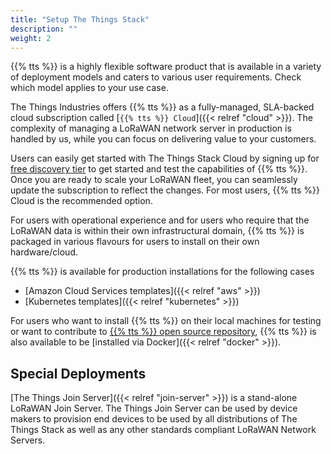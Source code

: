 ```yaml
---
title: "Setup The Things Stack"
description: ""
weight: 2
---
```


{{% tts %}} is a highly flexible software product that is available in a variety of deployment models and caters to various user requirements. Check which model applies to your use case.

<!--more-->

The Things Industries offers {{% tts %}} as a fully-managed, SLA-backed cloud subscription called [`{{% tts %}} Cloud`]({{< relref "cloud" >}}). The complexity of managing a LoRaWAN network server in production is handled by us, while you can focus on delivering value to your customers.

Users can easily get started with The Things Stack Cloud by signing up for [free discovery tier](https://www.thethingsindustries.com/stack/plans/) to get started and test the capabilities of {{% tts %}}. Once you are ready to scale your LoRaWAN fleet, you can seamlessly update the subscription to reflect the changes. For most users, {{% tts %}} Cloud is the recommended option.

For users with operational experience and for users who require that the LoRaWAN data is within their own infrastructural domain, {{% tts %}} is packaged in various flavours for users to install on their own hardware/cloud.

{{% tts %}} is available for production installations for the following cases
- [Amazon Cloud Services templates]({{< relref "aws" >}})
- [Kubernetes templates]({{< relref "kubernetes" >}})

For users who want to install {{% tts %}} on their local machines for testing or want to contribute to [{{% tts %}} open source repository](https://github.com/TheThingsNetwork/lorawan-stack), {{% tts %}} is also available to be [installed via Docker]({{< relref "docker" >}}).

## Special Deployments

[The Things Join Server]({{< relref "join-server" >}}) is a stand-alone LoRaWAN Join Server. The Things Join Server can be used by device makers to provision end devices to be used by all distributions of The Things Stack as well as any other standards compliant LoRaWAN Network Servers.
